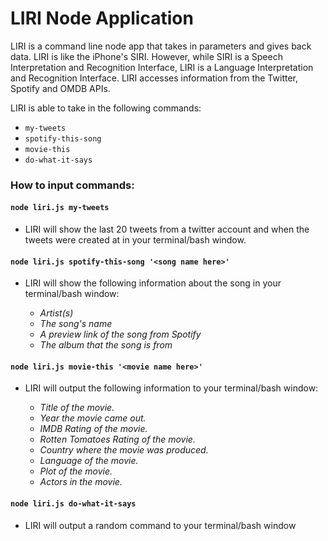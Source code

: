 # LIRI Node Application
LIRI is a command line node app that takes in parameters and gives back data. LIRI is like the iPhone's SIRI. However, while SIRI is a Speech Interpretation and Recognition Interface, LIRI is a Language Interpretation and Recognition Interface. LIRI accesses information from the Twitter, Spotify and OMDB APIs.

LIRI is able to take in the following commands:
* `my-tweets`
* `spotify-this-song`
* `movie-this`
* `do-what-it-says`

### How to input commands:

#### `node liri.js my-tweets`

* LIRI will show the last 20 tweets from a twitter account and when the tweets were created at in your terminal/bash window.


#### `node liri.js spotify-this-song '<song name here>'`

* LIRI will show the following information about the song in your terminal/bash window:

    * _Artist(s)_
    * _The song's name_
    * _A preview link of the song from Spotify_
    * _The album that the song is from_


#### `node liri.js movie-this '<movie name here>'`

* LIRI will output the following information to your terminal/bash window:

    * _Title of the movie._
    * _Year the movie came out._
    * _IMDB Rating of the movie._
    * _Rotten Tomatoes Rating of the movie._
    * _Country where the movie was produced._
    * _Language of the movie._
    * _Plot of the movie._
    * _Actors in the movie._

#### `node liri.js do-what-it-says`

* LIRI will output a random command to your terminal/bash window